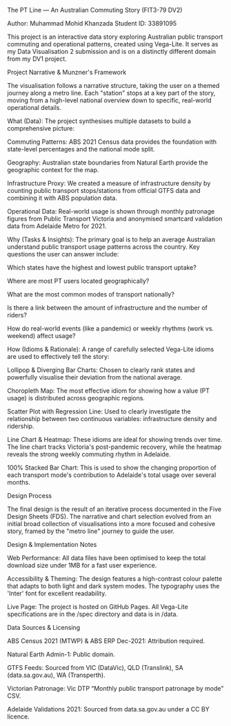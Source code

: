 The PT Line — An Australian Commuting Story (FIT3-79 DV2)

Author: Muhammad Mohid Khanzada
Student ID: 33891095

This project is an interactive data story exploring Australian public transport commuting and operational patterns, created using Vega-Lite. It serves as my Data Visualisation 2 submission and is on a distinctly different domain from my DV1 project.

Project Narrative & Munzner's Framework

The visualisation follows a narrative structure, taking the user on a themed journey along a metro line. Each "station" stops at a key part of the story, moving from a high-level national overview down to specific, real-world operational details.

What (Data): The project synthesises multiple datasets to build a comprehensive picture:

Commuting Patterns: ABS 2021 Census data provides the foundation with state-level percentages and the national mode split.

Geography: Australian state boundaries from Natural Earth provide the geographic context for the map.

Infrastructure Proxy: We created a measure of infrastructure density by counting public transport stops/stations from official GTFS data and combining it with ABS population data.

Operational Data: Real-world usage is shown through monthly patronage figures from Public Transport Victoria and anonymised smartcard validation data from Adelaide Metro for 2021.

Why (Tasks & Insights): The primary goal is to help an average Australian understand public transport usage patterns across the country. Key questions the user can answer include:

Which states have the highest and lowest public transport uptake?

Where are most PT users located geographically?

What are the most common modes of transport nationally?

Is there a link between the amount of infrastructure and the number of riders?

How do real-world events (like a pandemic) or weekly rhythms (work vs. weekend) affect usage?

How (Idioms & Rationale): A range of carefully selected Vega-Lite idioms are used to effectively tell the story:

Lollipop & Diverging Bar Charts: Chosen to clearly rank states and powerfully visualise their deviation from the national average.

Choropleth Map: The most effective idiom for showing how a value (PT usage) is distributed across geographic regions.

Scatter Plot with Regression Line: Used to clearly investigate the relationship between two continuous variables: infrastructure density and ridership.

Line Chart & Heatmap: These idioms are ideal for showing trends over time. The line chart tracks Victoria's post-pandemic recovery, while the heatmap reveals the strong weekly commuting rhythm in Adelaide.

100% Stacked Bar Chart: This is used to show the changing proportion of each transport mode's contribution to Adelaide's total usage over several months.

Design Process

The final design is the result of an iterative process documented in the Five Design Sheets (FDS). The narrative and chart selection evolved from an initial broad collection of visualisations into a more focused and cohesive story, framed by the "metro line" journey to guide the user.

Design & Implementation Notes

Web Performance: All data files have been optimised to keep the total download size under 1MB for a fast user experience.

Accessibility & Theming: The design features a high-contrast colour palette that adapts to both light and dark system modes. The typography uses the 'Inter' font for excellent readability.

Live Page: The project is hosted on GitHub Pages. All Vega-Lite specifications are in the /spec directory and data is in /data.

Data Sources & Licensing

ABS Census 2021 (MTWP) & ABS ERP Dec-2021: Attribution required.

Natural Earth Admin-1: Public domain.

GTFS Feeds: Sourced from VIC (DataVic), QLD (Translink), SA (data.sa.gov.au), WA (Transperth).

Victorian Patronage: Vic DTP “Monthly public transport patronage by mode” CSV.

Adelaide Validations 2021: Sourced from data.sa.gov.au under a CC BY licence.
